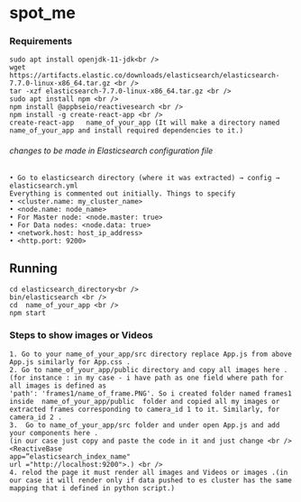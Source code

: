 # spot_me
### Requirements
    sudo apt install openjdk-11-jdk<br />
    wget https://artifacts.elastic.co/downloads/elasticsearch/elasticsearch-7.7.0-linux-x86_64.tar.gz <br />
    tar -xzf elasticsearch-7.7.0-linux-x86_64.tar.gz <br />
    sudo apt install npm <br />
    npm install @appbseio/reactivesearch <br />
    npm install -g create-react-app <br />
    create-react-app   name_of_your_app (It will make a directory named name_of_your_app and install required dependencies to it.)
    

###### changes to be made in Elasticsearch configuration file 
    • Go to elasticsearch directory (where it was extracted) → config → elasticsearch.yml
    Everything is commented out initially. Things to specify
    • <cluster.name: my_cluster_name>
    • <node.name: node_name>
    • For Master node: <node.master: true>
    • For Data nodes: <node.data: true>
    • <network.host: host_ip_address>
    • <http.port: 9200>
    
## Running
    cd elasticsearch_directory<br />
    bin/elasticsearch <br />
    cd  name_of_your_app <br />
    npm start

### Steps to show images or Videos 
    1. Go to your name_of_your_app/src directory replace App.js from above App.js similarly for App.css .
    2. Go to name_of_your_app/public directory and copy all images here .
    (for instance : in my case - i have path as one field where path for all images is defined as 
    'path': 'frames1/name_of_frame.PNG'. So i created folder named frames1 inside  name_of_your_app/public  folder and copied all my images or extracted frames corresponding to camera_id 1 to it. Similarly, for camera_id 2 . 
    3.  Go to name_of_your_app/src folder and under open App.js and add your components here .
    (in our case just copy and paste the code in it and just change <br />
    <ReactiveBase
    app=”elasticsearch_index_name"
    url ="http://localhost:9200">.) <br />
    4. relod the page it must render all images and Videos or images .(in our case it will render only if data pushed to es cluster has the same mapping that i defined in python script.)

